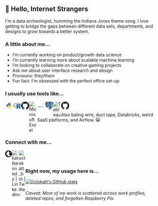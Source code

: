## 👋 Hello, Internet Strangers 

I'm a data archeologist, humming the Indiana Jones theme song.  I love getting to bridge the gaps between different data sets, departments, and designs to grow towards a better system.  


### A little about me...

- I’m currently working on product/growth data science
- I’m currently learning more about scalable machine learning
- I’m looking to collaborate on creative gaming projects
- Ask me about user interface research and design
- Pronouns: they/them
- Fun fact: I'm obsessed with the perfect office set-up

### I usually use tools like...

[<img align="left" alt="Python" width="26px" src="https://raw.githubusercontent.com/github/explore/80688e429a7d4ef2fca1e82350fe8e3517d3494d/topics/python/python.png" />][website]
[<img align="left" alt="R" width="26px" src="https://raw.githubusercontent.com/github/explore/80688e429a7d4ef2fca1e82350fe8e3517d3494d/topics/r/r.png" />][website]
[<img align="left" alt="GitHub" width="26px" src="https://raw.githubusercontent.com/github/explore/78df643247d429f6cc873026c0622819ad797942/topics/github/github.png" />][website]
[<img align="left" alt="Microsoft Excel" width="26px" src="https://img.icons8.com/color/452/microsoft-excel-2019--v1.png" />][website]
[<img align="left" alt="MySQL" width="26px" src="https://raw.githubusercontent.com/github/explore/80688e429a7d4ef2fca1e82350fe8e3517d3494d/topics/mysql/mysql.png" />][website]
[<img align="left" alt="PostgreSQL" width="26px" src="https://raw.githubusercontent.com/github/explore/80688e429a7d4ef2fca1e82350fe8e3517d3494d/topics/postgresql/postgresql.png" />][website]
[<img align="left" alt="Tableau" width="26px" src="https://cdn.worldvectorlogo.com/logos/tableau-software.svg" />][website]
[<img align="left" alt="GitHub" width="26px" src="https://raw.githubusercontent.com/github/explore/78df643247d429f6cc873026c0622819ad797942/topics/github/github.png" />][website]

<br><br> Also baling wire, duct tape, Databricks, weird SaaS platforms, and Airflow.  😸

<br>

### Connect with me...

[<img align="left" alt="octokatt.github.io" width="22px" src="https://raw.githubusercontent.com/iconic/open-iconic/master/svg/globe.svg" />][website]
[<img align="left" alt="kattkennedy | LinkedIn" width="22px" src="https://cdn.jsdelivr.net/npm/simple-icons@v3/icons/linkedin.svg" />][linkedin]
<!--[<img align="left" alt="octokatt | Medium" width="22px" src="https://cdn.jsdelivr.net/npm/simple-icons@v3/icons/medium.svg" />][medium] 
!-->
[<img align="left" alt="octokatt_bot | Twitter" width="22px" src="https://cdn.jsdelivr.net/npm/simple-icons@v3/icons/twitter.svg" />][twitter]

<br> <br>

### Right now, my usage here is...
[![Octokatt's GitHub stats](https://github-readme-stats.vercel.app/api?username=octokatt)](https://github.com/anuraghazra/github-readme-stats)
###### Caveat: Most of my work is scattered across work profiles, deleted repos, and forgotten Raspberry Pis.


[website]: http://kattkennedy.me/
[medium]: https://medium.com/@octokatt/
[twitter]: https://twitter.com/octokatt
[linkedin]: https://www.linkedin.com/in/kattkennedy/

